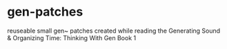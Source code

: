 # gen-patches
reuseable small gen~ patches created while reading the Generating Sound &amp; Organizing Time: Thinking With Gen Book 1

